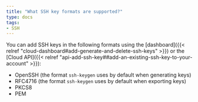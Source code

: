 ```yaml
---
title: "What SSH key formats are supported?"
type: docs
tags:
- SSH
---
```


You can add SSH keys in the following formats using the
[dashboard]({{< relref "cloud-dashboard#add-generate-and-delete-ssh-keys" >}})
or the
[Cloud API]({{< relref "api-add-ssh-key##add-an-existing-ssh-key-to-your-account" >}}):

- OpenSSH (the format `ssh-keygen` uses by default when generating keys)
- RFC4716 (the format `ssh-keygen` uses by default when exporting keys)
- PKCS8
- PEM
